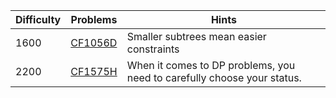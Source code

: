 | Difficulty | Problems | Hints |
| -------- | -------- | -------- |
| 1600 | [CF1056D](https://codeforces.com/problemset/problem/1056/D) | Smaller subtrees mean easier constraints |
| 2200 | [CF1575H](https://codeforces.com/problemset/problem/1575/H) | When it comes to DP problems, you need to carefully choose your status. |